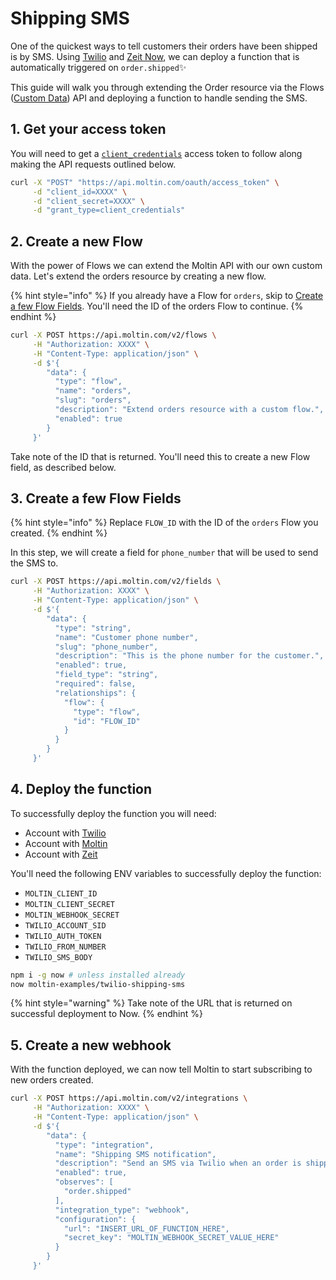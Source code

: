 # Shipping SMS

One of the quickest ways to tell customers their orders have been shipped is by SMS. Using [Twilio](https://www.twilio.com) and [Zeit Now](https://zeit.co/now), we can deploy a function that is automatically triggered on `order.shipped`✨

This guide will walk you through extending the Order resource via the Flows \([Custom Data](https://docs.moltin.com/advanced/custom-data)\) API and deploying a function to handle sending the SMS.

## 1. Get your access token

You will need to get a [`client_credentials`](https://docs.moltin.com/basics/authentication/client-credential-token) access token to follow along making the API requests outlined below.

```bash
curl -X "POST" "https://api.moltin.com/oauth/access_token" \
     -d "client_id=XXXX" \
     -d "client_secret=XXXX" \
     -d "grant_type=client_credentials"
```

## 2. Create a new Flow

With the power of Flows we can extend the Moltin API with our own custom data. Let's extend the orders resource by creating a new flow.

{% hint style="info" %}
If you already have a Flow for `orders`, skip to [Create a few Flow Fields](shipping-sms.md#2-create-a-few-flow-fields). You'll need the ID of the orders Flow to continue.
{% endhint %}

```bash
curl -X POST https://api.moltin.com/v2/flows \
     -H "Authorization: XXXX" \
     -H "Content-Type: application/json" \
     -d $'{
        "data": {
          "type": "flow",
          "name": "orders",
          "slug": "orders",
          "description": "Extend orders resource with a custom flow.",
          "enabled": true
        }
     }'
```

Take note of the ID that is returned. You'll need this to create a new Flow field, as described below.

## 3. Create a few Flow Fields

{% hint style="info" %}
Replace `FLOW_ID` with the ID of the `orders` Flow you created.
{% endhint %}

In this step, we will create a field for `phone_number` that will be used to send the SMS to.

```bash
curl -X POST https://api.moltin.com/v2/fields \
     -H "Authorization: XXXX" \
     -H "Content-Type: application/json" \
     -d $'{
        "data": {
          "type": "string",
          "name": "Customer phone number",
          "slug": "phone_number",
          "description": "This is the phone number for the customer.",
          "enabled": true,
          "field_type": "string",
          "required": false,
          "relationships": {
            "flow": {
              "type": "flow",
              "id": "FLOW_ID"
            }
          }
        }
     }'
```

## 4. Deploy the function

To successfully deploy the function you will need:

* Account with [Twilio](https://www.twilio.com/)
* Account with [Moltin](https://dashboard.moltin.com/signup)
* Account with [Zeit](https://zeit.co/now)

You'll need the following ENV variables to successfully deploy the function:

* `MOLTIN_CLIENT_ID`
* `MOLTIN_CLIENT_SECRET`
* `MOLTIN_WEBHOOK_SECRET`
* `TWILIO_ACCOUNT_SID`
* `TWILIO_AUTH_TOKEN`
* `TWILIO_FROM_NUMBER`
* `TWILIO_SMS_BODY`

```bash
npm i -g now # unless installed already
now moltin-examples/twilio-shipping-sms
```

{% hint style="warning" %}
Take note of the URL that is returned on successful deployment to Now.
{% endhint %}

## 5. Create a new webhook

With the function deployed, we can now tell Moltin to start subscribing to new orders created.

```bash
curl -X POST https://api.moltin.com/v2/integrations \
     -H "Authorization: XXXX" \
     -H "Content-Type: application/json" \
     -d $'{
        "data": {
          "type": "integration",
          "name": "Shipping SMS notification",
          "description": "Send an SMS via Twilio when an order is shipped",
          "enabled": true,
          "observes": [
            "order.shipped"
          ],
          "integration_type": "webhook",
          "configuration": {
            "url": "INSERT_URL_OF_FUNCTION_HERE",
            "secret_key": "MOLTIN_WEBHOOK_SECRET_VALUE_HERE"
          }
        }
     }'
```



